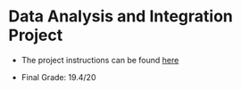 # Data Analysis and Integration Project

- The project instructions can be found [here](https://drive.google.com/file/d/1q05Vzn3tE3BMpDCmIulA26fZ93GmZAEC/view?usp=drive_link)

- Final Grade: 19.4/20